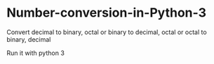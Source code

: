 # Number-conversion-in-Python-3
Convert decimal to binary, octal or binary to decimal, octal or octal to binary, decimal



Run it with python 3
